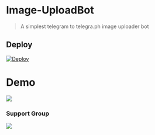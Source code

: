 # Image-UploadBot

> A simplest telegram to telegra.ph image uploader bot

## Deploy 

[![Deploy](https://www.herokucdn.com/deploy/button.svg)](https://heroku.com/deploy?template=https://github.com/REX-BOTZ/REX-TELEGRAPH-UPLOADER)

# Demo 

<a href="https://t.me/TeleUploaderRexBot"><img src="https://img.shields.io/badge/MegaDL_Bot-2cb6e0?style=for-the-badge&logo=telegram&logoColor=white"></a>
### Support Group

<a href="https://telegram.me/REX_BOTS_SUPPORT"><img src="https://img.shields.io/badge/Telegram-Join%20Telegram%20Group-blue.svg?logo=telegram"></a>
